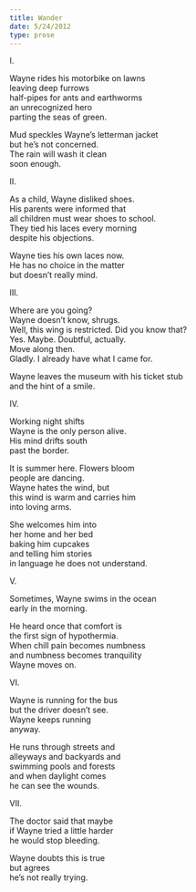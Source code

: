 ```yaml
---
title: Wander
date: 5/24/2012
type: prose
---
```


I.

Wayne rides his motorbike on lawns  
leaving deep furrows  
half-pipes for ants and earthworms  
an unrecognized hero  
parting the seas of green.

Mud speckles Wayne’s letterman jacket  
but he’s not concerned.  
The rain will wash it clean  
soon enough.

II.

As a child, Wayne disliked shoes.  
His parents were informed that  
all children must wear shoes to school.  
They tied his laces every morning  
despite his objections.

Wayne ties his own laces now.  
He has no choice in the matter  
but doesn’t really mind.

III.

Where are you going?  
Wayne doesn’t know, shrugs.  
Well, this wing is restricted. Did you know that?  
Yes. Maybe. Doubtful, actually.  
Move along then.  
Gladly. I already have what I came for.

Wayne leaves the museum with his ticket stub  
and the hint of a smile.

IV.

Working night shifts  
Wayne is the only person alive.  
His mind drifts south  
past the border.

It is summer here. Flowers bloom  
people are dancing.  
Wayne hates the wind, but  
this wind is warm and carries him  
into loving arms.

She welcomes him into  
her home and her bed  
baking him cupcakes  
and telling him stories  
in language he does not understand.

V.

Sometimes, Wayne swims in the ocean  
early in the morning.

He heard once that comfort is  
the first sign of hypothermia.  
When chill pain becomes numbness  
and numbness becomes tranquility  
Wayne moves on.

VI.

Wayne is running for the bus  
but the driver doesn’t see.  
Wayne keeps running  
anyway.

He runs through streets and  
alleyways and backyards and  
swimming pools and forests  
and when daylight comes  
he can see the wounds.

VII.

The doctor said that maybe  
if Wayne tried a little harder  
he would stop bleeding.

Wayne doubts this is true  
but agrees  
he’s not really trying.
